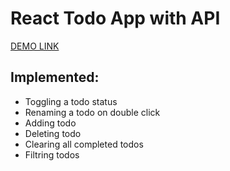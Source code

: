 # React Todo App with API

[DEMO LINK](https://grafit-off.github.io/react_todo-app-with-api/)

## Implemented:
 - Toggling a todo status
 - Renaming a todo on double click
 - Adding todo
 - Deleting todo
 - Clearing all completed todos
 - Filtring todos
